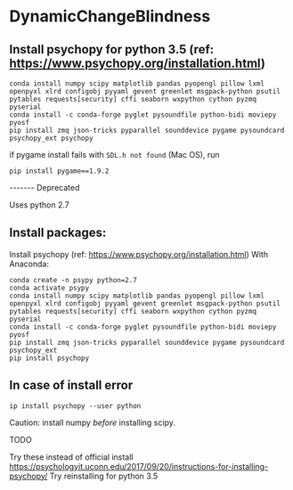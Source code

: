 # DynamicChangeBlindness


## Install psychopy for python 3.5 (ref: https://www.psychopy.org/installation.html)

```
conda install numpy scipy matplotlib pandas pyopengl pillow lxml openpyxl xlrd configobj pyyaml gevent greenlet msgpack-python psutil pytables requests[security] cffi seaborn wxpython cython pyzmq pyserial
conda install -c conda-forge pyglet pysoundfile python-bidi moviepy pyosf
pip install zmq json-tricks pyparallel sounddevice pygame pysoundcard psychopy_ext psychopy
```

if pygame install fails with `SDL.h not found` (Mac OS), run

`pip install pygame==1.9.2`

------- Deprecated 

Uses python 2.7

## Install packages:

Install psychopy (ref: https://www.psychopy.org/installation.html)
With Anaconda:

```
conda create -n psypy python=2.7
conda activate psypy
conda install numpy scipy matplotlib pandas pyopengl pillow lxml openpyxl xlrd configobj pyyaml gevent greenlet msgpack-python psutil pytables requests[security] cffi seaborn wxpython cython pyzmq pyserial
conda install -c conda-forge pyglet pysoundfile python-bidi moviepy pyosf
pip install zmq json-tricks pyparallel sounddevice pygame pysoundcard psychopy_ext 
pip install psychopy 
```

## In case of install error

`ip install psychopy --user python `

Caution: install numpy *before* installing scipy.

TODO

Try these instead of official install https://psychologyit.uconn.edu/2017/09/20/instructions-for-installing-psychopy/
Try reinstalling for python 3.5